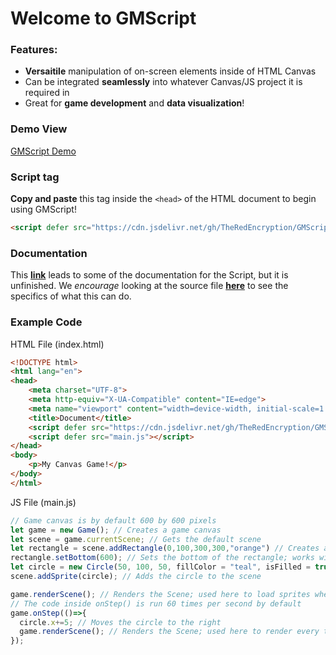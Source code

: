 # Welcome to GMScript
### Features:
- **Versaitile** manipulation of on-screen elements inside of HTML Canvas
- Can be integrated **seamlessly** into whatever Canvas/JS project it is required in
- Great for **game development** and **data visualization**!

### Demo View
[GMScript Demo](https://theredencryption.github.io/GMScript/)

### Script tag
**Copy and paste** this tag inside the `<head>` of the HTML document to begin using GMScript!
```html
<script defer src="https://cdn.jsdelivr.net/gh/TheRedEncryption/GMScript@1.0.2-alpha/GMScript.js"> </script>
```

### Documentation
This **[link](https://theredencryption.github.io/GMScript/out/Game.html)** leads to some of the documentation for the Script, but it is unfinished. We _encourage_ looking at the source file **[here](https://github.com/TheRedEncryption/GMScript/blob/main/GMScript.js)** to see the specifics of what this can do.

### Example Code
HTML File (index.html)
```html
<!DOCTYPE html>
<html lang="en">
<head>
    <meta charset="UTF-8">
    <meta http-equiv="X-UA-Compatible" content="IE=edge">
    <meta name="viewport" content="width=device-width, initial-scale=1.0">
    <title>Document</title>
    <script defer src="https://cdn.jsdelivr.net/gh/TheRedEncryption/GMScript@1.0.2-alpha/GMScript.js"> </script>
    <script defer src="main.js"></script>
</head>
<body>
    <p>My Canvas Game!</p>
</body>
</html>
```
JS File (main.js)
```js
// Game canvas is by default 600 by 600 pixels
let game = new Game(); // Creates a game canvas
let scene = game.currentScene; // Gets the default scene
let rectangle = scene.addRectangle(0,100,300,300,"orange") // Creates a rectangle in the scene
rectangle.setBottom(600); // Sets the bottom of the rectangle; works with Top, Right, and Left as well
let circle = new Circle(50, 100, 50, fillColor = "teal", isFilled = true, strokeColor = "navy"); // Creates a circle
scene.addSprite(circle); // Adds the circle to the scene

game.renderScene(); // Renders the Scene; used here to load sprites when screen loads
// The code inside onStep() is run 60 times per second by default
game.onStep(()=>{
  circle.x+=5; // Moves the circle to the right
  game.renderScene(); // Renders the Scene; used here to render every time there is an update to the scene
});
```
